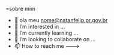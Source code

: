 =sobre mim
- 👋  ola meu nome@natanfelip.pr.gov.br
- 👀 I’m interested in ...
- 🌱 I’m currently learning ...
- 💞️ I’m looking to collaborate on ...
- 📫 How to reach me
--->
